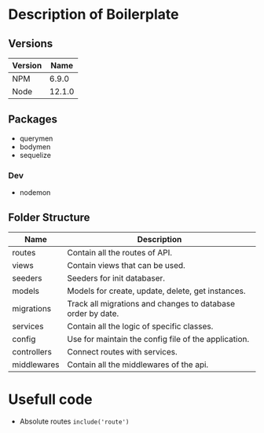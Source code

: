 # Description of Boilerplate

## Versions

| Version | Name |
|---|---|
| NPM | 6.9.0  |
| Node  | 12.1.0  |

## Packages
- querymen
- bodymen
- sequelize

### Dev
- nodemon


## Folder Structure
| Name | Description |
|---|---|
| routes | Contain all the routes of API.|
|views | Contain views that can be used.|
|seeders | Seeders for init databaser.|
|models | Models for create, update, delete, get instances.|
|migrations | Track all migrations and changes to database order by date.|
|services | Contain all the logic of specific classes.|
|config | Use for maintain the config file of the application.|
|controllers | Connect routes with services.|
|middlewares | Contain all the middlewares of the api.|


# Usefull code
- Absolute routes ``` include('route') ```
